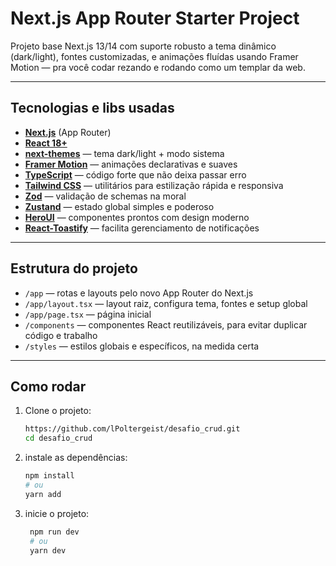 # Next.js App Router Starter Project

Projeto base Next.js 13/14 com suporte robusto a tema dinâmico (dark/light), fontes customizadas, e animações fluídas usando Framer Motion — pra você codar rezando e rodando como um templar da web.

---

## Tecnologias e libs usadas

- **[Next.js](https://nextjs.org/)** (App Router)  
- **[React 18+](https://reactjs.org/)**  
- **[next-themes](https://github.com/pacocoursey/next-themes)** — tema dark/light + modo sistema  
- **[Framer Motion](https://www.framer.com/motion/)** — animações declarativas e suaves  
- **[TypeScript](https://www.typescriptlang.org)** — código forte que não deixa passar erro  
- **[Tailwind CSS](https://tailwindcss.com)** — utilitários para estilização rápida e responsiva  
- **[Zod](https://zod.dev)** — validação de schemas na moral  
- **[Zustand](https://zustand-demo.pmnd.rs)** — estado global simples e poderoso  
- **[HeroUI](https://www.heroui.com)** — componentes prontos com design moderno 
- **[React-Toastify](https://fkhadra.github.io/react-toastify/introduction/)** — facilita gerenciamento de notificações

---

## Estrutura do projeto

- `/app` — rotas e layouts pelo novo App Router do Next.js  
- `/app/layout.tsx` — layout raiz, configura tema, fontes e setup global  
- `/app/page.tsx` — página inicial  
- `/components` — componentes React reutilizáveis, para evitar duplicar código e trabalho  
- `/styles` — estilos globais e específicos, na medida certa  

---

## Como rodar

1. Clone o projeto:  
   ```bash
   https://github.com/lPoltergeist/desafio_crud.git
   cd desafio_crud

2. instale as dependências:
    ```bash
    npm install 
    # ou
    yarn add
   ```

3. inicie o projeto:
   ```bash
    npm run dev 
    # ou
    yarn dev
   ```
